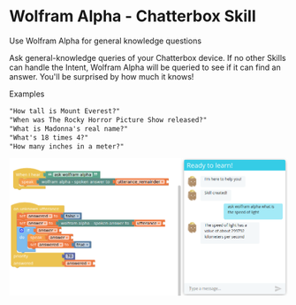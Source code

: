 
# Wolfram Alpha - Chatterbox Skill

Use Wolfram Alpha for general knowledge questions

Ask general-knowledge queries of your Chatterbox device. 
If no other Skills can handle the Intent, Wolfram Alpha will be queried to see
 if it can find an answer. You'll be surprised by how much it knows!

Examples

    "How tall is Mount Everest?"
    "When was The Rocky Horror Picture Show released?"
    "What is Madonna's real name?"
    "What's 18 times 4?"
    "How many inches in a meter?"

![](wolram.png)